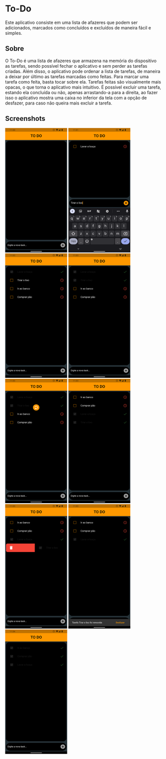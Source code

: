 # To-Do
Este aplicativo consiste em uma lista de afazeres que podem ser adicionados, marcados como concluídos e excluídos de maneira fácil e simples.

## Sobre
O To-Do é uma lista de afazeres que armazena na memória do dispositivo as tarefas, sendo possível fechar o aplicativo e sem perder as tarefas criadas. Além disso, o aplicativo pode ordenar a lista de tarefas, de maneira a deixar por último as tarefas marcadas como feitas. Para marcar uma tarefa como feita, basta tocar sobre ela. Tarefas feitas são visualmente mais opacas, o que torna o aplicativo mais intuitivo. É possível excluir uma tarefa, estando ela concluída ou não, apenas arrastando-a para a direita, ao fazer isso o aplicativo mostra uma caixa no inferior da tela com a opção de desfazer, para caso não queira mais excluir a tarefa.

## Screenshots

<img src="/screenshots/home.png" alt="home" width="200" height="400"/> <img src="/screenshots/1.png" alt="1" width="200" height="400"/> <img src="/screenshots/2.png" alt="2" width="200" height="400"/> <img src="/screenshots/3.png" alt="3" width="200" height="400"/> <img src="/screenshots/4.png" alt="4" width="200" height="400"/> <img src="/screenshots/5.png" alt="5" width="200" height="400"/> <img src="/screenshots/6.png" alt="6" width="200" height="400"/> <img src="/screenshots/7.png" alt="7" width="200" height="400"/> <img src="/screenshots/8.png" alt="8" width="200" height="400"/>
